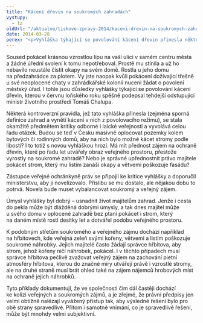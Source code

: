 ```yaml
---
title: "Kácení dřevin na soukromých zahradách"
vystupy:
  - tz
oldUrl: "/aktualne/tiskove-zpravy-2014/kaceni-drevin-na-soukromych-zahradach"
date: 2014-03-28
perex: "<p>Vyhláška týkající se povolování kácení dřevin přinesla některá kontroverzní pravidla (zejména spornou definici zahrad a vynětí kácení v nich z povolovacího režimu), která se stala okamžitě předmětem kritiky odborné i laické veřejnosti. Ministerstvo životního prostředí přislíbilo zástupci ochránkyně vyhlášku novelizovat a zohlednit jeho výhrady.</p>"
---
```


<!-- imported from the old website -->

<p>Soused pokácel krásnou vzrostlou lípu na vaší ulici v samém centru města a žádné úřední svolení k tomu nepotřeboval. Prostě mu stínila a už ho nebavilo neustále čistit okapy na svém domě. Rostla u jeho domu na předzahrádce za plotem. Vy jste naopak kvůli pokácení dožívající třešně u své neoplocené chaty v zahrádkářské kolonii nuceni žádat o povolení městský úřad. I tohle jsou důsledky vyhlášky týkající se povolování kácení dřevin, kterou v červnu loňského roku spěšně podepsal tehdejší odstupující ministr životního prostředí Tomáš Chalupa. </p><p>Některá kontroverzní pravidla, jež tato vyhláška přinesla (zejména sporná definice zahrad a vynětí kácení v nich z povolovacího režimu), se stala okamžitě předmětem kritiky odborné i laické veřejnosti a vyvolává celou řadu otázek. Budou se teď v Česku masivně oplocovat pozemky kolem bytových či rodinných domů, aby na nich bylo možné kácet stromy podle libosti? I to totiž s novou vyhláškou hrozí. Má mít přednost zájem na ochraně dřevin, které po řadu let utvářely obraz veřejného prostoru, přestože vyrostly na soukromé zahradě? Nebo je správné upřednostnit právo majitele pokácet strom, který mu listím zanáší okapy a větvemi poškozuje fasádu?</p><p>Zástupce veřejné ochránkyně práv se připojil ke kritice vyhlášky a doporučil ministerstvu, aby ji novelizovalo. Příslibu se mu dostalo, ale nějakou dobu to potrvá. Novela bude muset vybalancovat soukromý a veřejný zájem. </p><p>Úmysl vyhlášky byl dobrý – usnadnit život majitelům zahrad. Jenže i cesta do pekla může být dlážděná dobrými úmysly, a tak dnes majitel může u svého domu v oplocené zahradě bez ptaní pokácet i strom, který na daném místě rostl desítky let a dotvářel podobu veřejného prostoru.</p><p>K podobným střetům soukromého a veřejného zájmu dochází například na hřbitovech, kde veřejná zeleň svými kořeny, větvemi a listím poškozuje soukromé náhrobky. Jejich majitelé často žádají správce hřbitova, aby strom, jehož kořeny ničí náhrobek, pokácel. I v těchto případech musí správce hřbitova pečlivě zvažovat veřejný zájem na zachování pietní atmosféry hřbitova, kterou do značné míry utvářejí právě i vzrostlé stromy, ale na druhé straně musí brát ohled také na zájem nájemců hrobových míst na ochraně jejich náhrobků.</p><p>Tyto příklady dokumentují, že ve společnosti čím dál častěji dochází ke kolizi veřejných a soukromých zájmů, a je zřejmé, že právní předpisy jen velmi obtížně nalézají vyvážený přístup tak, aby výsledné řešení bylo pro obě strany spravedlivé. Přitom i samotné vnímání, co je spravedlivé řešení, může být mnohdy velmi subjektivní.</p>
